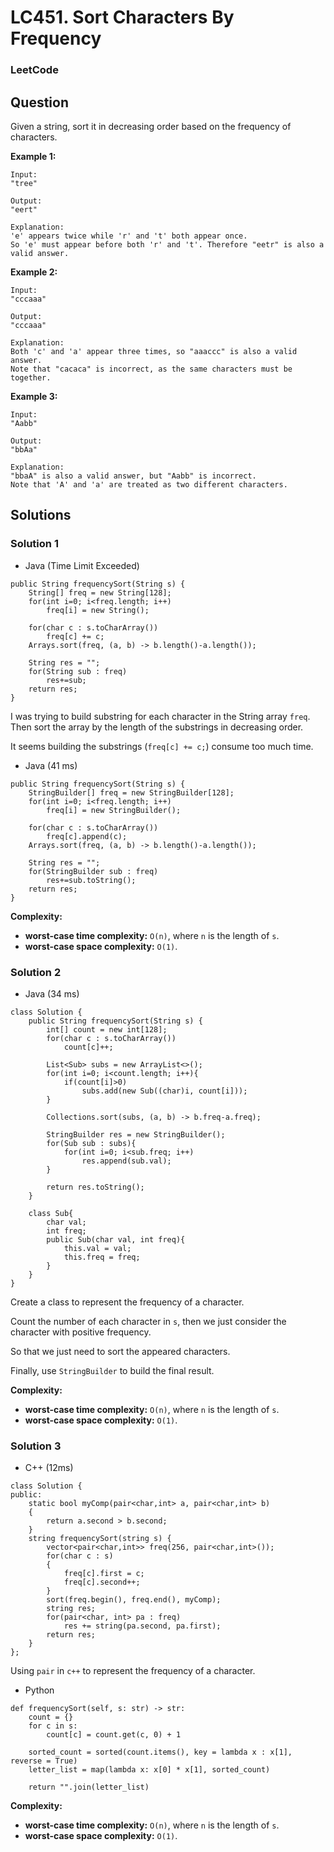# LC451. Sort Characters By Frequency

### LeetCode

## Question

Given a string, sort it in decreasing order based on the frequency of characters.

**Example 1:**

```
Input:
"tree"

Output:
"eert"

Explanation:
'e' appears twice while 'r' and 't' both appear once.
So 'e' must appear before both 'r' and 't'. Therefore "eetr" is also a valid answer.
```

**Example 2:**

```
Input:
"cccaaa"

Output:
"cccaaa"

Explanation:
Both 'c' and 'a' appear three times, so "aaaccc" is also a valid answer.
Note that "cacaca" is incorrect, as the same characters must be together.
```

**Example 3:**

```
Input:
"Aabb"

Output:
"bbAa"

Explanation:
"bbaA" is also a valid answer, but "Aabb" is incorrect.
Note that 'A' and 'a' are treated as two different characters.
```

## Solutions

### Solution 1

* Java (Time Limit Exceeded)
```
public String frequencySort(String s) {
    String[] freq = new String[128];
    for(int i=0; i<freq.length; i++)
        freq[i] = new String();
    
    for(char c : s.toCharArray())
        freq[c] += c;
    Arrays.sort(freq, (a, b) -> b.length()-a.length());
    
    String res = "";
    for(String sub : freq)
        res+=sub;
    return res;
}
```

I was trying to build substring for each character in the String array `freq`. Then sort the array by the length of the substrings in decreasing order.

It seems building the substrings (`freq[c] += c;`) consume too much time.

* Java (41 ms)
```
public String frequencySort(String s) {
    StringBuilder[] freq = new StringBuilder[128];
    for(int i=0; i<freq.length; i++)
        freq[i] = new StringBuilder();
    
    for(char c : s.toCharArray())
        freq[c].append(c);
    Arrays.sort(freq, (a, b) -> b.length()-a.length());
    
    String res = "";
    for(StringBuilder sub : freq)
        res+=sub.toString();
    return res;
}
```

**Complexity:**

* **worst-case time complexity:** `O(n)`, where `n` is the length of `s`.
* **worst-case space complexity:** `O(1)`.

### Solution 2

* Java (34 ms)
```
class Solution {
    public String frequencySort(String s) {
        int[] count = new int[128];
        for(char c : s.toCharArray())
            count[c]++;
        
        List<Sub> subs = new ArrayList<>();
        for(int i=0; i<count.length; i++){
            if(count[i]>0)
                subs.add(new Sub((char)i, count[i]));
        }
        
        Collections.sort(subs, (a, b) -> b.freq-a.freq);
        
        StringBuilder res = new StringBuilder();
        for(Sub sub : subs){
            for(int i=0; i<sub.freq; i++)
                res.append(sub.val);
        }
            
        return res.toString();
    }
    
    class Sub{
        char val;
        int freq;
        public Sub(char val, int freq){
            this.val = val;
            this.freq = freq;
        }
    }
}
```

Create a class to represent the frequency of a character. 

Count the number of each character in `s`, then we just consider the character with positive frequency. 

So that we just need to sort the appeared characters.

Finally, use `StringBuilder` to build the final result.

**Complexity:**

* **worst-case time complexity:** `O(n)`, where `n` is the length of `s`.
* **worst-case space complexity:** `O(1)`.

### Solution 3

* C++ (12ms)
```
class Solution {
public:
    static bool myComp(pair<char,int> a, pair<char,int> b)
    {
        return a.second > b.second;
    }
    string frequencySort(string s) {
        vector<pair<char,int>> freq(256, pair<char,int>());
        for(char c : s)
        {
            freq[c].first = c;
            freq[c].second++;
        }
        sort(freq.begin(), freq.end(), myComp);
        string res;
        for(pair<char, int> pa : freq)
            res += string(pa.second, pa.first);
        return res;
    }
};
```

Using `pair` in `c++` to represent the frequency of a character. 

* Python
```
def frequencySort(self, s: str) -> str:
    count = {}
    for c in s:
        count[c] = count.get(c, 0) + 1
        
    sorted_count = sorted(count.items(), key = lambda x : x[1], reverse = True)
    letter_list = map(lambda x: x[0] * x[1], sorted_count)        
        
    return "".join(letter_list)
```

**Complexity:**

* **worst-case time complexity:** `O(n)`, where `n` is the length of `s`.
* **worst-case space complexity:** `O(1)`.